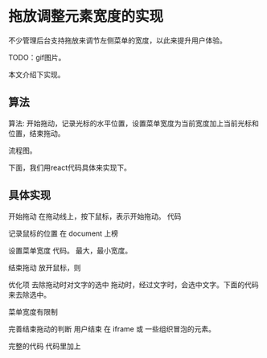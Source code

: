 # 拖放调整元素宽度的实现
不少管理后台支持拖放来调节左侧菜单的宽度，以此来提升用户体验。

TODO：gif图片。

本文介绍下实现。

## 算法
算法: 开始拖动，记录光标的水平位置，设置菜单宽度为当前宽度加上当前光标和位置，结束拖动。

流程图。

下面，我们用react代码具体来实现下。

## 具体实现
开始拖动
在拖动线上，按下鼠标，表示开始拖动。
代码

记录鼠标的位置
在 document 上榜

设置菜单宽度
代码。 最大，最小宽度。

结束拖动
放开鼠标，则

优化项
去除拖动时对文字的选中
拖动时，经过文字时，会选中文字。下面的代码来去除选中。

菜单宽度有限制


完善结束拖动的判断
用户结束 在 iframe 或 一些组织冒泡的元素。


完整的代码
代码里加上
